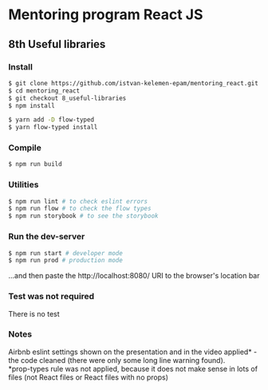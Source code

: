 # Mentoring program React JS

## 8th Useful libraries

### Install

```bash
$ git clone https://github.com/istvan-kelemen-epam/mentoring_react.git
$ cd mentoring_react
$ git checkout 8_useful-libraries
$ npm install

$ yarn add -D flow-typed
$ yarn flow-typed install
```

### Compile

```bash
$ npm run build
```

### Utilities

```bash
$ npm run lint # to check eslint errors
$ npm run flow # to check the flow types
$ npm run storybook # to see the storybook
```

### Run the dev-server

```bash
$ npm run start # developer mode
$ npm run prod # production mode
```

...and then paste the http://localhost:8080/ URI to the browser's location bar

### Test was not required

There is no test

### Notes

Airbnb eslint settings shown on the presentation and in the video applied* - the code cleaned (there were only some long line warning found).\
*prop-types rule was not applied, because it does not make sense in lots of files (not React files or React files with no props)
